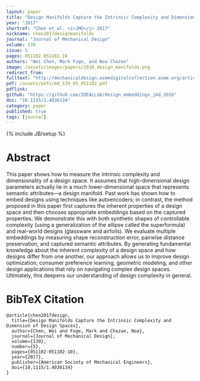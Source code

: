 ```yaml
---
layout: paper
title: "Design Manifolds Capture the Intrinsic Complexity and Dimension of Design Spaces"
year: "2017"
shortref: "Chen et al. <i>JMD</i> 2017"
nickname: chen2017designmanifolds
journal: "Journal of Mechanical Design"
volume: 139
issue: 5
pages: 051102-051102-10
authors: "Wei Chen, Mark Fuge, and Noa Chazan"
image: /assets/images/papers/2016_design_manifolds.png
redirect_from: 
fulltext: "http://mechanicaldesign.asmedigitalcollection.asme.org/article.aspx?articleid=2610207"
pdf: /assets/pdfs/md_139_05_051102.pdf
pdflink: 
github: "https://github.com/IDEALLab/design_embeddings_jmd_2016"
doi: "10.1115/1.4036134"
category: paper
published: true
tags: [journal]
---
```

{% include JB/setup %}

# Abstract 

This paper shows how to measure the intrinsic complexity and dimensionality of a design space. It assumes that high-dimensional design parameters actually lie in a much lower-dimensional space that represents semantic attributes—a design manifold. Past work has shown how to embed designs using techniques like autoencoders; in contrast, the method proposed in this paper first captures the inherent properties of a design space and then chooses appropriate embeddings based on the captured properties. We demonstrate this with both synthetic shapes of controllable complexity (using a generalization of the ellipse called the superformula) and real-world designs (glassware and airfoils). We evaluate multiple embeddings by measuring shape reconstruction error, pairwise distance preservation, and captured semantic attributes. By generating fundamental knowledge about the inherent complexity of a design space and how designs differ from one another, our approach allows us to improve design optimization, consumer preference learning, geometric modeling, and other design applications that rely on navigating complex design spaces. Ultimately, this deepens our understanding of design complexity in general.


# BibTeX Citation

```
@article{chen2017design,
  title={Design Manifolds Capture the Intrinsic Complexity and Dimension of Design Spaces},
  author={Chen, Wei and Fuge, Mark and Chazan, Noa},
  journal={Journal of Mechanical Design},
  volume={139},
  number={5},
  pages={051102-051102-10},
  year={2017},
  publisher={American Society of Mechanical Engineers},
  doi={10.1115/1.4036134}
}
```
